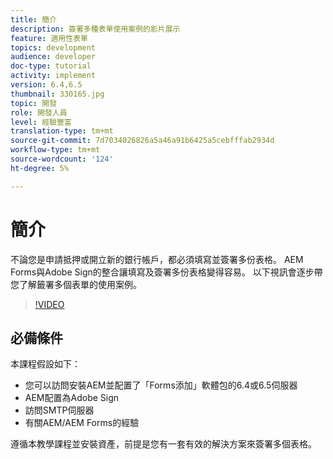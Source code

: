 ```yaml
---
title: 簡介
description: 簽署多種表單使用案例的影片展示
feature: 適用性表單
topics: development
audience: developer
doc-type: tutorial
activity: implement
version: 6.4,6.5
thumbnail: 330165.jpg
topic: 開發
role: 開發人員
level: 經驗豐富
translation-type: tm+mt
source-git-commit: 7d7034026826a5a46a91b6425a5cebfffab2934d
workflow-type: tm+mt
source-wordcount: '124'
ht-degree: 5%

---
```


# 簡介

不論您是申請抵押或開立新的銀行帳戶，都必須填寫並簽署多份表格。 AEM Forms與Adobe Sign的整合讓填寫及簽署多份表格變得容易。
以下視訊會逐步帶您了解籤署多個表單的使用案例。

>[!VIDEO](https://video.tv.adobe.com/v/330165?quality=9&learn=on)

## 必備條件

本課程假設如下：

* 您可以訪問安裝AEM並配置了「Forms添加」軟體包的6.4或6.5伺服器
* AEM配置為Adobe Sign
* 訪問SMTP伺服器
* 有關AEM/AEM Forms的經驗

遵循本教學課程並安裝資產，前提是您有一套有效的解決方案來簽署多個表格。